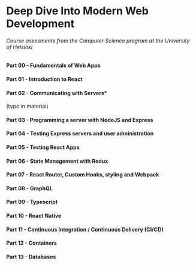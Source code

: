 # Deep Dive Into Modern Web Development
###### Course asessments from the Computer Science program at the University of Helsinki

#### Part 00 - Fundamentals of Web Apps
#### Part 01 - Introduction to React
#### Part 02 - Communicating with Servers*
(typo in material)
#### Part 03 - Programming a server with NodeJS and Express
#### Part 04 - Testing Express servers and user administration
#### Part 05 - Testing React Apps
#### Part 06 - State Management with Redux
#### Part 07 - React Router, Custom Hooks, styling and Webpack
#### Part 08 - GraphQL
#### Part 09 - Typescript
#### Part 10 - React Native
#### Part 11 - Continuous Integration / Continuous Delivery (CI/CD)
#### Part 12 - Containers
#### Part 13 - Databases
